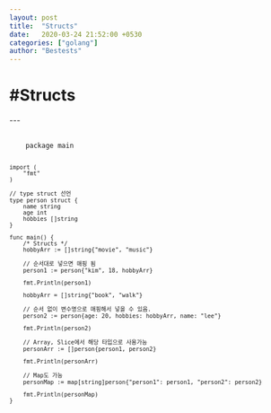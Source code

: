 ```yaml
---
layout: post
title:  "Structs"
date:   2020-03-24 21:52:00 +0530
categories: ["golang"]
author: "Bestests"
---
```

<link rel="stylesheet" href="/js/highlight/styles/monokai.css" />
<script src="/js/highlight/highlight.pack.js"></script>
<script>hljs.initHighlightingOnLoad();</script>

<h1>#Structs</h1>
---
<pre>
  <code class="go">
    package main

    import (
        "fmt"
    )

    // type struct 선언
    type person struct {
        name string
        age int
        hobbies []string
    }

    func main() {
        /* Structs */
        hobbyArr := []string{"movie", "music"}
        
        // 순서대로 넣으면 매핑 됨
        person1 := person{"kim", 18, hobbyArr}

        fmt.Println(person1)

        hobbyArr = []string{"book", "walk"}

        // 순서 없이 변수명으로 매핑해서 넣을 수 있음.
        person2 := person{age: 20, hobbies: hobbyArr, name: "lee"}

        fmt.Println(person2)

        // Array, Slice에서 해당 타입으로 사용가능
        personArr := []person{person1, person2}

        fmt.Println(personArr)

        // Map도 가능
        personMap := map[string]person{"person1": person1, "person2": person2}

        fmt.Println(personMap)
    }
  </code>
</pre>